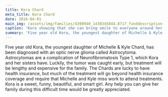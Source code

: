 ```yaml
---
title: Kora Chard
meta_title: Kora Chard
date: 2016-04-01
main_img: /assets/img/families/4390940_1430345844.8717_funddescription.jpg
caption: 'Kora showing that she can bring smile to everyone around her. '
summary: 'Five year old Kora, the youngest daughter of Michelle & Kyle Chard, has been diagnosed with an optic nerve glioma called Astrocytoma'
---
```

Five year old Kora, the youngest daughter of Michelle & Kyle Chard, has been diagnosed with an optic nerve glioma called Astrocytoma.  Astrocytomas are a complication of Neurofibromatosis Type 1, which Kora and her sisters have. Luckily, the tumor was caught early, but treatment will be lengthy and expensive for the family.  The Chards are lucky to have health insurance, but much of the treatment will go beyond health insurance coverage and require that Michelle and Kyle miss work to attend treatments.  Kora is a sweet, funny, beautiful, and smart girl. Any help you can give her family during this difficult time would be greatly appreciated.